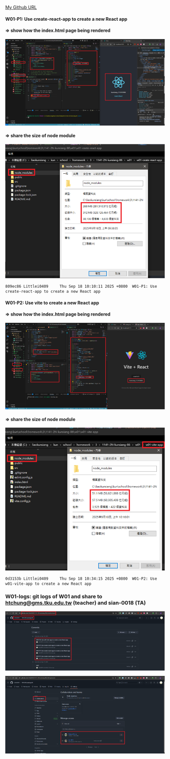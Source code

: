 [My Github URL](https://github.com/Littlei0409/1141-2N-kunsiang-86)

#### W01-P1: Use create-react-app to create a new React app

#### => show how the index.html page being rendered

![](w01-p1-1.png)

#### => share the size of node module

![](w01-p1-2.png)

```
809ec86 Littlei0409     Thu Sep 18 10:10:11 2025 +0800  W01-P1: Use create-react-app to create a new React app
```

#### W01-P2: Use vite to create a new React app
 
#### => show how the index.html page being rendered
 
![](w01-p2-1.png)
 
#### => share the size of node module
 
![](w01-p2-2.png)
 
```
0d3153b Littlei0409     Thu Sep 18 10:34:15 2025 +0800  W01-P2: Use w01-vite-app to create a new React app
```

### W01-logs: git logs of W01 and share to htchung@gms.tku.edu.tw (teacher) and sian-0018 (TA)

![](w01-logs.png)

![](w01-share.png)

